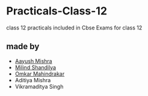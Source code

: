 # Practicals-Class-12
class 12 practicals included in Cbse Exams for class 12


## made by
* [Aayush Mishra](https://github.com/iamAayushMishra)
* [Milind Shandilya](https://github.com/milind899)
* [Omkar Mahindrakar](https://github.com/ArceusOmkar7)
* Aditiya Mishra
* Vikramaditya Singh
